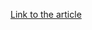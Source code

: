 [Link to the article](https://team-cymru.com/blog/2022/03/08/record-breaking-ddos-potential-discovered-cve-2022-26143/)
